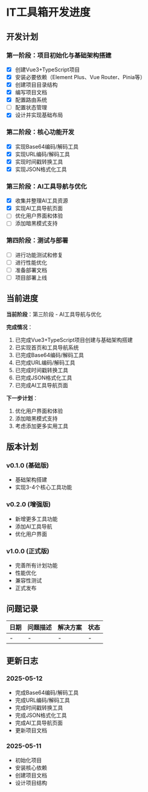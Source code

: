 # IT工具箱开发进度

## 开发计划

### 第一阶段：项目初始化与基础架构搭建

- [x] 创建Vue3+TypeScript项目
- [x] 安装必要依赖（Element Plus、Vue Router、Pinia等）
- [x] 创建项目目录结构
- [x] 编写项目文档
- [x] 配置路由系统
- [ ] 配置状态管理
- [x] 设计并实现基础布局

### 第二阶段：核心功能开发

- [x] 实现Base64编码/解码工具
- [x] 实现URL编码/解码工具
- [x] 实现时间戳转换工具
- [x] 实现JSON格式化工具

### 第三阶段：AI工具导航与优化

- [x] 收集并整理AI工具资源
- [x] 实现AI工具导航页面
- [ ] 优化用户界面和体验
- [ ] 添加暗黑模式支持

### 第四阶段：测试与部署

- [ ] 进行功能测试和修复
- [ ] 进行性能优化
- [ ] 准备部署文档
- [ ] 项目部署上线

## 当前进度

**当前阶段**：第三阶段 - AI工具导航与优化

**完成情况**：

1. 已完成Vue3+TypeScript项目创建与基础架构搭建
2. 已实现首页和工具导航系统
3. 已完成Base64编码/解码工具
4. 已完成URL编码/解码工具
5. 已完成时间戳转换工具
6. 已完成JSON格式化工具
7. 已完成AI工具导航页面

**下一步计划**：

1. 优化用户界面和体验
2. 添加暗黑模式支持
3. 考虑添加更多实用工具

## 版本计划

### v0.1.0 (基础版)
- 基础架构搭建
- 实现3-4个核心工具功能

### v0.2.0 (增强版)
- 新增更多工具功能
- 添加AI工具导航
- 优化用户界面

### v1.0.0 (正式版)
- 完善所有计划功能
- 性能优化
- 兼容性测试
- 正式发布

## 问题记录

| 日期 | 问题描述 | 解决方案 | 状态 |
|------|---------|---------|------|
| - | - | - | - |

## 更新日志

### 2025-05-12
- 完成Base64编码/解码工具
- 完成URL编码/解码工具
- 完成时间戳转换工具
- 完成JSON格式化工具
- 完成AI工具导航页面
- 更新项目文档

### 2025-05-11
- 初始化项目
- 安装核心依赖
- 创建项目文档
- 设计项目结构